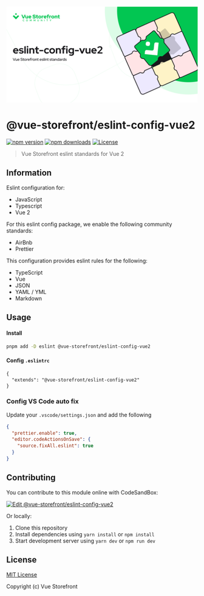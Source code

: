 [![@vue-storefront/eslint-config-vue2](./cover.png)]()

# @vue-storefront/eslint-config-vue2

[![npm version][npm-version-src]][npm-version-href]
[![npm downloads][npm-downloads-src]][npm-downloads-href]
[![License][license-src]][license-href]

> Vue Storefront eslint standards for Vue 2

## Information

Eslint configuration for:
- JavaScript
- Typescript
- Vue 2


For this eslint config package, we enable the following community standards:
- AirBnb
- Prettier

This configuration provides eslint rules for the following:
- TypeScript
- Vue
- JSON
- YAML / YML
- Markdown

## Usage

#### Install
```bash
pnpm add -D eslint @vue-storefront/eslint-config-vue2
```

#### Config `.eslintrc`
```json{}[.eslintrc]
{
  "extends": "@vue-storefront/eslint-config-vue2"
}
```

### Config VS Code auto fix

Update your `.vscode/settings.json` and add the following

```json
{
  "prettier.enable": true,
  "editor.codeActionsOnSave": {
    "source.fixAll.eslint": true
  }
}
```

## Contributing

You can contribute to this module online with CodeSandBox:

[![Edit @vue-storefront/eslint-config-vue2](https://codesandbox.io/static/img/play-codesandbox.svg)](https://codesandbox.io/s/github/vuestorefront/eslint-config/tree/main/?fontsize=14&hidenavigation=1&theme=dark)

Or locally:

1. Clone this repository
2. Install dependencies using `yarn install` or `npm install`
3. Start development server using `yarn dev` or `npm run dev`

## License

[MIT License](../../LICENSE)

Copyright (c) Vue Storefront

<!-- Badges -->
[npm-version-src]: https://img.shields.io/npm/v/@vue-storefront/eslint-config-vue2/latest
[npm-version-href]: https://npmjs.com/package/@vue-storefront/eslint-config-vue2

[npm-downloads-src]: https://img.shields.io/npm/dm/@vue-storefront/eslint-config-vue2
[npm-downloads-href]: https://npmjs.com/package/@vue-storefront/eslint-config-vue2

[license-src]: https://img.shields.io/npm/l/@vue-storefront/eslint-config-vue2
[license-href]: https://npmjs.com/package/@vue-storefront/eslint-config-vue2